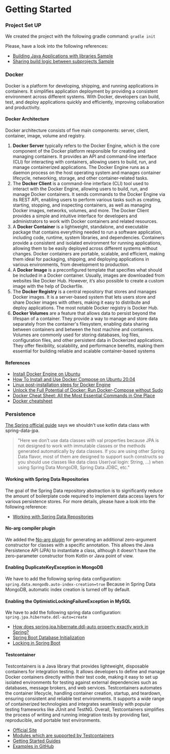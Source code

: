 # Getting Started

### Project Set UP
We created the project with the following gradle command: `gradle init`

Please, have a look into the following references:
* [Building Java Applications with libraries Sample](https://docs.gradle.org/current/samples/sample_building_java_applications_multi_project.html)
* [Sharing build logic between subprojects Sample](https://docs.gradle.org/current/samples/sample_convention_plugins.html)

### Docker
Docker is a platform for developing, shipping, and running applications in containers. It simplifies application
deployment by providing a consistent environment across different systems. With Docker, developers can build, test,
and deploy applications quickly and efficiently, improving collaboration and productivity.

#### Docker Architecture
Docker architecture consists of five main components: server, client, container, image, volume and registry.
1. **Docker Server** typically refers to the Docker Engine, which is the core component of the Docker platform 
responsible for creating and managing containers. It provides an API and command-line interface (CLI) for interacting 
with containers, allowing users to build, run, and manage containerized applications. The Docker Engine runs as a daemon 
process on the host operating system and manages container lifecycle, networking, storage, and other container-related 
tasks.
2. The **Docker Client** is a command-line interface (CLI) tool used to interact with the Docker Engine, allowing users to 
build, run, and manage Docker containers. It sends commands to the Docker Engine via its REST API, enabling users to 
perform various tasks such as creating, starting, stopping, and inspecting containers, as well as managing Docker images, 
networks, volumes, and more. The Docker Client provides a simple and intuitive interface for developers and 
administrators to work with Docker containers and related resources.
3. A **Docker Container** is a lightweight, standalone, and executable package that contains everything needed to run a 
software application, including code, runtime, system libraries, and dependencies. Containers provide a consistent and 
isolated environment for running applications, allowing them to be easily deployed across different systems without 
changes. Docker containers are portable, scalable, and efficient, making them ideal for packaging, shipping, and 
deploying applications in various environments, from development to production.
4. A **Docker Image** is a preconfigured template that specifies what should be included in a Docker container. Usually, 
images are downloaded from websites like Docker Hub. However, it’s also possible to create a custom image with the help 
of Dockerfile.
5. The **Docker Registry** is a central repository that stores and manages Docker images. It is a server-based system that 
lets users store and share Docker images with others, making it easy to distribute and deploy applications. The most 
notable Docker registry is Docker Hub.
6. **Docker Volumes** are a feature that allows data to persist beyond the lifespan of a container. They provide a way 
to manage and store data separately from the container's filesystem, enabling data sharing between containers and between 
the host machine and containers. Volumes are commonly used for storing databases, log files, configuration files, and other 
persistent data in Dockerized applications. They offer flexibility, scalability, and performance benefits, making them 
essential for building reliable and scalable container-based systems

#### References
* [Install Docker Engine on Ubuntu](https://docs.docker.com/engine/install/ubuntu/#uninstall-docker-engine)
* [How To Install and Use Docker Compose on Ubuntu 20.04](https://www.digitalocean.com/community/tutorials/how-to-install-and-use-docker-compose-on-ubuntu-20-04)
* [Linux post-installation steps for Docker Engine](https://docs.docker.com/engine/install/linux-postinstall/)
* [Unlock the Full Potential of Docker: Run Docker-Compose without Sudo](https://sujanrajtuladhar.com.np/unlock-the-full-potential-of-docker-run-docker-compose-without-sudo)
* [Docker Cheat Sheet: All the Most Essential Commands in One Place](https://www.hostinger.com/tutorials/docker-cheat-sheet?ppc_campaign=google_search_generic_hosting_all&bidkw=defaultkeyword&lo=20215&gad_source=1&gclid=EAIaIQobChMIw4a4gIPbhAMVjZZoCR2HvQYzEAAYAiAAEgI_z_D_BwE#Clean_Up_Commands)
* [Docker cheatsheet](https://quickref.me/docker.html)



### Persistence
[The Spring official guide](https://github.com/spring-guides/tut-spring-boot-kotlin?tab=readme-ov-file#persistence-with-jpa) 
says we shouldn't use kotlin data class with spring-data-jpa.
>"Here we don’t use data classes with val properties because JPA is not designed to work with immutable classes or the 
methods generated automatically by data classes. If you are using other Spring Data flavor, most of them are designed 
to support such constructs so you should use classes like data class User(val login: String, …​) when using Spring 
Data MongoDB, Spring Data JDBC, etc."

#### Working with Spring Data Repositories
The goal of the Spring Data repository abstraction is to significantly reduce the amount of boilerplate code required to
implement data access layers for various persistence stores. For more details, please have a look into the following 
reference:
* [Working with Spring Data Repositories](https://docs.spring.io/spring-data/data-commons/docs/current/reference/html/#repositories)

#### No-arg compiler plugin
We added the [No-arg plugin](https://kotlinlang.org/docs/no-arg-plugin.html) for generating an additional zero-argument 
constructor for classes with a specific annotation. This allows the Java Persistence API (JPA) to instantiate a class, 
although it doesn't have the zero-parameter constructor from Kotlin or Java point of view.

#### Enabling DuplicateKeyException in MongoDB
We have to add the following spring data configuration: `spring.data.mongodb.auto-index-creation=true`
Because in Spring Data MongoDB, automatic index creation is turned off by default.

#### Enabling the OptimisticLockingFailureException in MySQL
We have to add the following spring data configuration: `spring.jpa.hibernate.ddl-auto=create`
* [How does spring.jpa.hibernate.ddl-auto property exactly work in Spring?](https://stackoverflow.com/questions/42135114/how-does-spring-jpa-hibernate-ddl-auto-property-exactly-work-in-spring)
* [Spring Boot Database Initialization](https://docs.spring.io/spring-boot/docs/current/reference/htmlsingle/#howto.data-initialization)
* [Locking in Spring Boot](https://aurigait.com/blog/locking-in-spring-boot/)

#### Testcontainer
Testcontainers is a Java library that provides lightweight, disposable containers for integration testing. It allows 
developers to define and manage Docker containers directly within their test code, making it easy to set up isolated 
environments for testing against external dependencies such as databases, message brokers, and web services. Testcontainers 
automates the container lifecycle, handling container creation, startup, and teardown, ensuring consistent and reliable 
test environments. It supports a wide range of containerized technologies and integrates seamlessly with popular testing 
frameworks like JUnit and TestNG. Overall, Testcontainers simplifies the process of writing and running integration tests 
by providing fast, reproducible, and portable test environments.
* [Official Site](https://testcontainers.com/)
* [Modules which are supported by Testcontainers](https://testcontainers.com/modules/)
* [Getting Started Guides](https://testcontainers.com/guides/)
* [Examples in GitHub](https://github.com/testcontainers/testcontainers-java/tree/main/examples/spring-boot-kotlin-redis)
